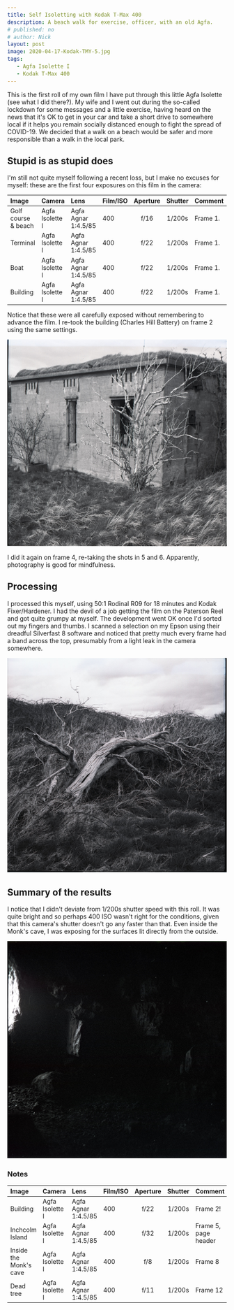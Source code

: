 ```yaml
---
title: Self Isoletting with Kodak T-Max 400
description: A beach walk for exercise, officer, with an old Agfa.
# published: no
# author: Nick
layout: post
image: 2020-04-17-Kodak-TMY-5.jpg
tags:
   - Agfa Isolette I
   - Kodak T-Max 400
---
```

This is the first roll of my own film I have put through this little Agfa Isolette (see what I did there?). My wife and I went out during the so-called lockdown for some messages and a little exercise, having heard on the news that it's OK to get in your car and take a short drive to somewhere local if it helps you remain socially distanced enough to fight the spread of COVID-19. We decided that a walk on a beach would be safer and more responsible than a walk in the local park.

## Stupid is as stupid does
I'm still not quite myself following a recent loss, but I make no excuses for myself: these are the first four exposures on this film in the camera:

Image|Camera|Lens|Film/ISO|Aperture|Shutter|Comment
:----|:-----|:---|:---|:------:|:----:|:------
Golf course & beach|Agfa Isolette I|Agfa Agnar 1:4.5/85|400|f/16|1/200s|Frame 1.
Terminal|Agfa Isolette I|Agfa Agnar 1:4.5/85|400|f/22|1/200s|Frame 1.
Boat|Agfa Isolette I|Agfa Agnar 1:4.5/85|400|f/22|1/200s|Frame 1.
Building|Agfa Isolette I|Agfa Agnar 1:4.5/85|400|f/22|1/200s|Frame 1.

Notice that these were all carefully exposed without remembering to advance the film. I re-took the building (Charles Hill Battery) on frame 2 using the same settings.

![](/img/2020-04-17-Kodak-TMY-2.jpg)

I did it again on frame 4, re-taking the shots in 5 and 6. Apparently, photography is good for mindfulness.

## Processing
I processed this myself, using 50:1 Rodinal R09 for 18 minutes and Kodak Fixer/Hardener. I had the devil of a job getting the film on the Paterson Reel and got quite grumpy at myself. The development went OK once I'd sorted out my fingers and thumbs. I scanned a selection on my Epson using their dreadful Silverfast 8 software and noticed that pretty much every frame had a band across the top, presumably from a light leak in the camera somewhere.

![](/img/2020-04-17-Kodak-TMY-12.jpg)

## Summary of the results
I notice that I didn't deviate from 1/200s shutter speed with this roll. It was quite bright and so perhaps 400 ISO wasn't right for the conditions, given that this camera's shutter doesn't go any faster than that. Even inside the Monk's cave, I was exposing for the surfaces lit directly from the outside.

![](/img/2020-04-17-Kodak-TMY-9.jpg)

### Notes

Image|Camera|Lens|Film/ISO|Aperture|Shutter|Comment
:----|:-----|:---|:---|:------:|:----:|:------
Building|Agfa Isolette I|Agfa Agnar 1:4.5/85|400|f/22|1/200s|Frame 2!
Inchcolm Island|Agfa Isolette I|Agfa Agnar 1:4.5/85|400|f/32|1/200s|Frame 5, page header
Inside the Monk's cave|Agfa Isolette I|Agfa Agnar 1:4.5/85|400|f/8|1/200s|Frame 8
Dead tree|Agfa Isolette I|Agfa Agnar 1:4.5/85|400|f/11|1/200s|Frame 12

<!-- Boat|Agfa Isolette I|Agfa Agnar 1:4.5/85|400|f/22|1/200s|Frame 3
Inchcolm Island|Agfa Isolette I|Agfa Agnar 1:4.5/85|400|f/32|1/200s|Frame 4
Monk's cave|Agfa Isolette I|Agfa Agnar 1:4.5/85|400|f/32|1/200s|Frame 4
Monk's cave|Agfa Isolette I|Agfa Agnar 1:4.5/85|400|f/32|1/200s|Frame 6
The Monk's cave|Agfa Isolette I|Agfa Agnar 1:4.5/85|400|f/22|1/200s|Frame 7
Monk's cave window|Agfa Isolette I|Agfa Agnar 1:4.5/85|400|f/8|1/200s|Frame 9
Inchcolm Island|Agfa Isolette I|Agfa Agnar 1:4.5/85|400|f/16|1/200s|Frame 10
Beach|Agfa Isolette I|Agfa Agnar 1:4.5/85|400|f/16|1/200s|Frame 11

Golf Course|Nikon FM| Nikon AI-s 28mm f/2.8 |Kodak E100|f/16|1/125s|frame 1.
Crows|Nikon FM| Nikon AI-s 28mm f/2.8 |Kodak E100|f/16|1/60s|frame 2.
Golf course & beach|Agfa Isolette I|Agfa Agnar 1:4.5/85|400|f/16|1/200s|Frame 1.
Terminal|Agfa Isolette I|Agfa Agnar 1:4.5/85|400|f/22|1/200s|Frame 1.
Boat|Agfa Isolette I|Agfa Agnar 1:4.5/85|400|f/22|1/200s|Frame 1.
Building|Agfa Isolette I|Agfa Agnar 1:4.5/85|400|f/22|1/200s|Frame 1. -->
